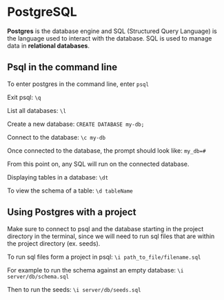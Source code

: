 # PostgreSQL

**Postgres** is the database engine and SQL (Structured Query Language) is the language used to interact with the database. SQL is used to manage data in **relational databases**. 

## Psql in the command line

To enter postgres in the command line, enter `psql`

Exit psql: `\q`

List all databases: `\l`

Create a new database: `CREATE DATABASE my-db;`

Connect to the database: `\c my-db`

Once connected to the database, the prompt should look like: `my_db=#`

From this point on, any SQL will run on the connected database. 

Displaying tables in a database: `\dt`

To view the schema of a table: `\d tableName`


## Using Postgres with a project

Make sure to connect to psql and the database starting in the project directory in the terminal, since we will need to run sql files that are within the project directory (ex. seeds).

To run sql files form a project in psql: 
`\i path_to_file/filename.sql`

For example to run the schema against an empty database: 
 `\i server/db/schema.sql`

 Then to run the seeds:
 `\i server/db/seeds.sql`
 
